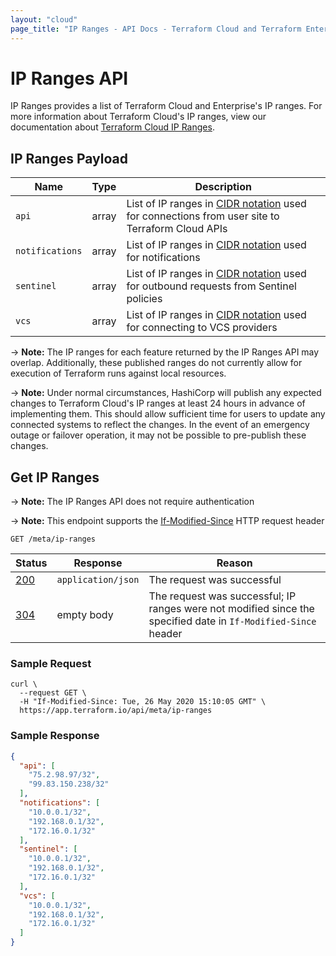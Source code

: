 ```yaml
---
layout: "cloud"
page_title: "IP Ranges - API Docs - Terraform Cloud and Terraform Enterprise"
---
```


[200]: https://developer.mozilla.org/en-US/docs/Web/HTTP/Status/200
[201]: https://developer.mozilla.org/en-US/docs/Web/HTTP/Status/201
[202]: https://developer.mozilla.org/en-US/docs/Web/HTTP/Status/202
[204]: https://developer.mozilla.org/en-US/docs/Web/HTTP/Status/204
[304]: https://developer.mozilla.org/en-US/docs/Web/HTTP/Status/304
[400]: https://developer.mozilla.org/en-US/docs/Web/HTTP/Status/400
[401]: https://developer.mozilla.org/en-US/docs/Web/HTTP/Status/401
[403]: https://developer.mozilla.org/en-US/docs/Web/HTTP/Status/403
[404]: https://developer.mozilla.org/en-US/docs/Web/HTTP/Status/404
[409]: https://developer.mozilla.org/en-US/docs/Web/HTTP/Status/409
[412]: https://developer.mozilla.org/en-US/docs/Web/HTTP/Status/412
[422]: https://developer.mozilla.org/en-US/docs/Web/HTTP/Status/422
[429]: https://developer.mozilla.org/en-US/docs/Web/HTTP/Status/429
[500]: https://developer.mozilla.org/en-US/docs/Web/HTTP/Status/500
[504]: https://developer.mozilla.org/en-US/docs/Web/HTTP/Status/504
[If-Modified-Since]: https://developer.mozilla.org/en-US/docs/Web/HTTP/Headers/If-Modified-Since
[JSON API document]: /docs/cloud/api/index.html#json-api-documents
[JSON API error object]: https://jsonapi.org/format/#error-objects
[CIDR Notation]: https://en.wikipedia.org/wiki/Classless_Inter-Domain_Routing#CIDR_notation

# IP Ranges API
IP Ranges provides a list of Terraform Cloud and Enterprise's IP ranges. For more information about Terraform Cloud's IP ranges, view our documentation about [Terraform Cloud IP Ranges](../architectural-details/ip-ranges.html).

## IP Ranges Payload

Name                             | Type   | Description
---------------------------------|--------|-------------
`api`                            | array  | List of IP ranges in [CIDR notation] used for connections from user site to Terraform Cloud APIs
`notifications`                  | array  | List of IP ranges in [CIDR notation] used for notifications
`sentinel`                       | array  | List of IP ranges in [CIDR notation] used for outbound requests from Sentinel policies
`vcs`                            | array  | List of IP ranges in [CIDR notation] used for connecting to VCS providers

-> **Note:** The IP ranges for each feature returned by the IP Ranges API may overlap. Additionally, these published ranges do not currently allow for execution of Terraform runs against local resources.

-> **Note:** Under normal circumstances, HashiCorp will publish any expected changes to Terraform Cloud's IP ranges at least 24 hours in advance of implementing them. This should allow sufficient time for users to update any connected systems to reflect the changes. In the event of an emergency outage or failover operation, it may not be possible to pre-publish these changes. 

## Get IP Ranges

-> **Note:** The IP Ranges API does not require authentication

-> **Note:** This endpoint supports the [If-Modified-Since][] HTTP request header

`GET /meta/ip-ranges`

Status  | Response                                        | Reason
--------|-------------------------------------------------|----------
[200][] | `application/json`                              | The request was successful
[304][] | empty body                                      | The request was successful; IP ranges were not modified since the specified date in `If-Modified-Since` header


### Sample Request

```shell
curl \
  --request GET \
  -H "If-Modified-Since: Tue, 26 May 2020 15:10:05 GMT" \
  https://app.terraform.io/api/meta/ip-ranges
```

### Sample Response

```json
{
  "api": [
    "75.2.98.97/32",
    "99.83.150.238/32"
  ],
  "notifications": [
    "10.0.0.1/32",
    "192.168.0.1/32",
    "172.16.0.1/32"
  ],
  "sentinel": [
    "10.0.0.1/32",
    "192.168.0.1/32",
    "172.16.0.1/32"
  ],
  "vcs": [
    "10.0.0.1/32",
    "192.168.0.1/32",
    "172.16.0.1/32"
  ]
}
```
